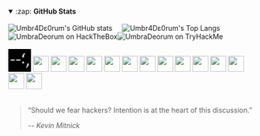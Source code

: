 <!--
**UmbraDeorum/UmbraDeorum** is a ✨ _special_ ✨ repository because its `README.md` (this file) appears on your GitHub profile.

Here are some ideas to get you started:

- 🔭 I’m currently working on ...
- 🌱 I’m currently learning ...
- 👯 I’m looking to collaborate on ...
- 🤔 I’m looking for help with ...
- 💬 Ask me about ...
- 📫 How to reach me: ...
- 😄 Pronouns: ...
- ⚡ Fun fact: ...

Github Stats: https://github.com/anuraghazra/github-readme-stats
-->
<!--
<div>
<img align="center" alt="Cyber Warfare" src="https://github.com/UmbraDeorum/UmbraDeorum/blob/main/cyber-arsenalwebp.jpg"/><img style="visibility:hidden;" height="32" width="32" src="https://cdn.simpleicons.org/simpleicons" />

</div>

<br>
-->

<br>

<details open>
  <br>
  <summary>:zap: <strong>GitHub Stats</strong> </summary>
    <div>
      <img alt="Umbr4Dε0rum's GitHub stats" src="https://github-readme-stats-umbradeorum.vercel.app/api?username=UmbraDeorum&theme=tokyonight&show=discussions_started" />&nbsp;&nbsp;&nbsp;&nbsp;
      <img alt="Umbr4Dε0rum's Top Langs" src="https://github-readme-stats-umbradeorum.vercel.app/api/top-langs/?username=UmbraDeorum&theme=tokyonight&size_weight=0.5&count_weight=0.5&langs_count=3" />
<!--[![Umbr4Dε0rum's GitHub stats](https://github-readme-stats-umbradeorums-projects.vercel.app/api?username=UmbraDeorum&theme=tokyonight&show=discussions_started)](https://github.com/UmbraDeorum)-->
    </div>
<!--[![Top Langs](https://github-readme-stats-umbradeorums-projects.vercel.app/api/top-langs/?username=UmbraDeorum&theme=tokyonight&size_weight=0.5&count_weight=0.5&langs_count=3)](https://github.com/anuraghazra/github-readme-stats)-->
</details>

<div>
<img style="float: left; object-fit: cover;" src="https://img.shields.io/badge/Hack_The_Box--66FF00?style=for-the-badge&logo=hackthebox&logoSize=auto&label=Hack%20The%20Box&link=https%3A%2F%2Fapp.hackthebox.com%2Fprofile%2F361071" alt="UmbraDeorum on HackTheBox" />
<img style="object-fit: cover;" src="https://img.shields.io/badge/Try_Hack_Me--%23EF0107?style=for-the-badge&logo=tryhackme&logoSize=auto&label=TryHackMe&link=https%3A%2F%2Fapp.hackthebox.com%2Fprofile%2F361071" alt="UmbraDeorum on TryHackMe" /><br><br>
<img height="46" width="46" src="https://github.com/UmbraDeorum/UmbraDeorum/blob/main/haveibeenpwned-rot.png" />
<img height="32" width="32" src="https://cdn.simpleicons.org/python?viewbox=auto" />
<img height="32" width="32" src="https://cdn.simpleicons.org/c?viewbox=auto" />
<img height="32" width="32" src="https://cdn.simpleicons.org/cplusplus?viewbox=auto" />
<img height="32" width="32" src="https://cdn.simpleicons.org/javascript?viewbox=auto" />
<img height="32" width="32" src="https://cdn.simpleicons.org/gnubash?viewbox=auto" />
<img height="32" width="32" src="https://cdn.simpleicons.org/owasp/0000/ffff?viewbox=auto" /> 
<img height="32" width="32" src="https://cdn.simpleicons.org/burpsuite?viewbox=auto" />
<img height="32" width="32" src="https://cdn.simpleicons.org/wireshark?viewbox=auto" />
<img height="32" width="32" src="https://cdn.simpleicons.org/virtualbox?viewbox=auto" /> 
<img height="32" width="32" src="https://cdn.simpleicons.org/metasploit?viewbox=auto" /> 
<img height="32" width="32" src="https://cdn.simpleicons.org/debian?viewbox=auto" />
<img height="32" width="32" src="https://cdn.simpleicons.org/linux?viewbox=auto" />
<img height="32" width="32" src="https://cdn.simpleicons.org/android?viewbox=auto" />
<img height="32" width="32" src="https://cdn.simpleicons.org/haveibeenpwned/0000/ffff?viewbox=auto" />
</div>

<br>

> “Should we fear hackers? Intention is at the heart of this discussion.”
>
> -- <cite> Kevin Mitnick
